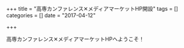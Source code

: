 +++
title = "高専カンファレンス✕メディアマーケットHP開設"
tags = []
categories = []
date = "2017-04-12"

+++ 

高専カンファレンス✕メディアマーケットHPへようこそ！

